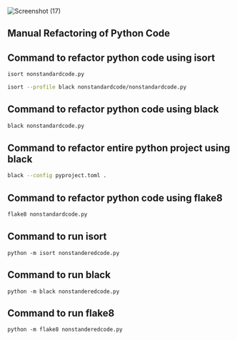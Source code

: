 ![Screenshot (17)](https://github.com/Ashutoshkr2804/mle-training/assets/137825664/8f9355c9-be7d-4bcc-bd67-da5ddded3728)

## **Manual Refactoring of Python Code**

## Command to refactor python code using isort

```bash
isort nonstandardcode.py
```

```bash
isort --profile black nonstandardcode/nonstandardcode.py
```

## Command to refactor python code using black

```bash
black nonstandardcode.py
```

## Command to refactor entire python project using black

```bash
black --config pyproject.toml .
```

## Command to refactor python code using flake8

```bash
flake8 nonstandardcode.py
```
## Command  to run isort 

```
python -m isort nonstanderedcode.py
```

## Command to run black

```
python -m black nonstanderedcode.py
```

## Command to run flake8

```
python -m flake8 nonstanderedcode.py
```

